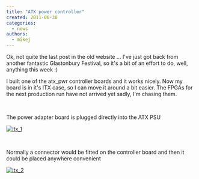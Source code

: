```yaml
---
title: "ATX power controller"
created: 2011-06-30
categories: 
  - news
authors: 
  - mikej
---
```


Ok, not quite the last post in the old website ... I've just got back from another fantastic Glastonbury Festival, so it's a bit of an effort to do, well, anything this week :)

I built one of the atx\_pwr controller boards and it works nicely. Now my board is in it's ITX case, so I can move it around a bit easier. The FPGAs for the next production run have not arrived yet sadly, I'm chasing them.

 

The power adapter board is plugged directly into the ATX PSU

[![itx_1](@assets/images/itx_1.jpg)](http://fpgaarcade.com/wp4/wp-content/uploads/2015/06/itx_1.jpg)

 

Normally a connector would be fitted on the controller board and then it could be placed anywhere convenient

[![itx_2](@assets/images/itx_2.jpg)](http://fpgaarcade.com/wp4/wp-content/uploads/2015/06/itx_2.jpg)
